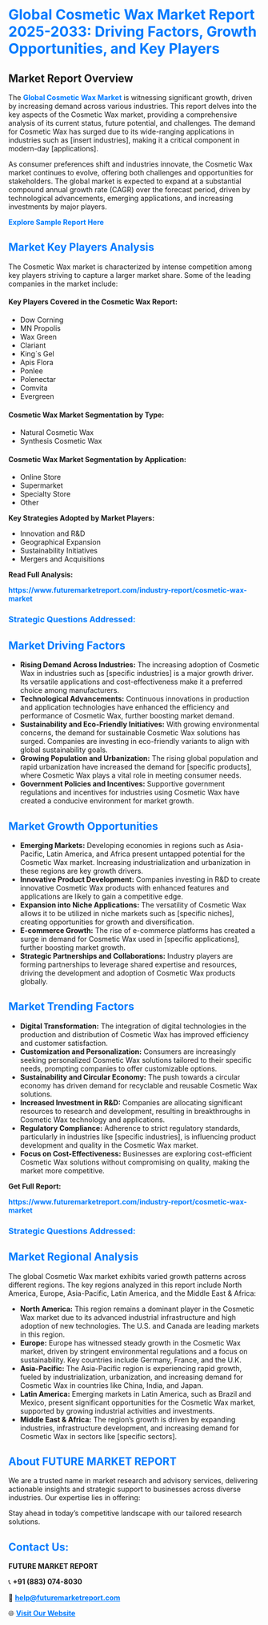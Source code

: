 <h1 style="color: #007BFF;">Global Cosmetic Wax Market Report 2025-2033: Driving Factors, Growth Opportunities, and Key Players</h1>

<section id="overview">
<h2>Market Report Overview</h2>
<p>The <a href="https://www.futuremarketreport.com/industry-report/cosmetic-wax-market" style="color: #007BFF; text-decoration: none;"><strong>Global Cosmetic Wax Market</strong></a> is witnessing significant growth, driven by increasing demand across various industries. This report delves into the key aspects of the Cosmetic Wax market, providing a comprehensive analysis of its current status, future potential, and challenges. The demand for Cosmetic Wax has surged due to its wide-ranging applications in industries such as [insert industries], making it a critical component in modern-day [applications].</p>
<p>As consumer preferences shift and industries innovate, the Cosmetic Wax market continues to evolve, offering both challenges and opportunities for stakeholders. The global market is expected to expand at a substantial compound annual growth rate (CAGR) over the forecast period, driven by technological advancements, emerging applications, and increasing investments by major players.</p>
</section>

<section id="overview">
<p><a href="https://www.futuremarketreport.com/request-sample/reportId=115134" style="color: #007BFF; text-decoration: none;"><strong>Explore Sample Report Here</strong></a></p>
</section>

<section id="key-players">
<h2 style="color: #007BFF;">Market Key Players Analysis</h2>
<p>The Cosmetic Wax market is characterized by intense competition among key players striving to capture a larger market share. Some of the leading companies in the market include:</p>
<h4>Key Players Covered in the Cosmetic Wax Report:</h4>
<ul><li>Dow Corning</li><li>MN Propolis</li><li>Wax Green</li><li>Clariant</li><li>King`s Gel</li><li>Apis Flora</li><li>Ponlee</li><li>Polenectar</li><li>Comvita</li><li>Evergreen</li></ul>
<h4>Cosmetic Wax Market Segmentation by Type:</h4>
<ul><li>Natural Cosmetic Wax</li><li>Synthesis Cosmetic Wax</li></ul>

<h4>Cosmetic Wax Market Segmentation by Application:</h4>
<ul><li>Online Store</li><li>Supermarket</li><li>Specialty Store</li><li>Other</li></ul>
<p><strong>Key Strategies Adopted by Market Players:</strong></p>
<ul>
<li>Innovation and R&D</li>
<li>Geographical Expansion</li>
<li>Sustainability Initiatives</li>
<li>Mergers and Acquisitions</li>
</ul>
</section>

<section>
<p><strong>Read Full Analysis: </strong></p><a href="https://www.futuremarketreport.com/industry-report/cosmetic-wax-market" style="color: #007BFF; text-decoration: none;"><strong>https://www.futuremarketreport.com/industry-report/cosmetic-wax-market</strong></a>
<h3 style="color: #007BFF;">Strategic Questions Addressed:</h3>
</section>

<section id="driving-factors">
<h2 style="color: #007BFF;">Market Driving Factors</h2>
<ul>
<li><strong>Rising Demand Across Industries:</strong> The increasing adoption of Cosmetic Wax in industries such as [specific industries] is a major growth driver. Its versatile applications and cost-effectiveness make it a preferred choice among manufacturers.</li>
<li><strong>Technological Advancements:</strong> Continuous innovations in production and application technologies have enhanced the efficiency and performance of Cosmetic Wax, further boosting market demand.</li>
<li><strong>Sustainability and Eco-Friendly Initiatives:</strong> With growing environmental concerns, the demand for sustainable Cosmetic Wax solutions has surged. Companies are investing in eco-friendly variants to align with global sustainability goals.</li>
<li><strong>Growing Population and Urbanization:</strong> The rising global population and rapid urbanization have increased the demand for [specific products], where Cosmetic Wax plays a vital role in meeting consumer needs.</li>
<li><strong>Government Policies and Incentives:</strong> Supportive government regulations and incentives for industries using Cosmetic Wax have created a conducive environment for market growth.</li>
</ul>
</section>

<section id="growth-opportunities">
<h2 style="color: #007BFF;">Market Growth Opportunities</h2>
<ul>
<li><strong>Emerging Markets:</strong> Developing economies in regions such as Asia-Pacific, Latin America, and Africa present untapped potential for the Cosmetic Wax market. Increasing industrialization and urbanization in these regions are key growth drivers.</li>
<li><strong>Innovative Product Development:</strong> Companies investing in R&D to create innovative Cosmetic Wax products with enhanced features and applications are likely to gain a competitive edge.</li>
<li><strong>Expansion into Niche Applications:</strong> The versatility of Cosmetic Wax allows it to be utilized in niche markets such as [specific niches], creating opportunities for growth and diversification.</li>
<li><strong>E-commerce Growth:</strong> The rise of e-commerce platforms has created a surge in demand for Cosmetic Wax used in [specific applications], further boosting market growth.</li>
<li><strong>Strategic Partnerships and Collaborations:</strong> Industry players are forming partnerships to leverage shared expertise and resources, driving the development and adoption of Cosmetic Wax products globally.</li>
</ul>
</section>

<section id="trending-factors">
<h2 style="color: #007BFF;">Market Trending Factors</h2>
<ul>
<li><strong>Digital Transformation:</strong> The integration of digital technologies in the production and distribution of Cosmetic Wax has improved efficiency and customer satisfaction.</li>
<li><strong>Customization and Personalization:</strong> Consumers are increasingly seeking personalized Cosmetic Wax solutions tailored to their specific needs, prompting companies to offer customizable options.</li>
<li><strong>Sustainability and Circular Economy:</strong> The push towards a circular economy has driven demand for recyclable and reusable Cosmetic Wax solutions.</li>
<li><strong>Increased Investment in R&D:</strong> Companies are allocating significant resources to research and development, resulting in breakthroughs in Cosmetic Wax technology and applications.</li>
<li><strong>Regulatory Compliance:</strong> Adherence to strict regulatory standards, particularly in industries like [specific industries], is influencing product development and quality in the Cosmetic Wax market.</li>
<li><strong>Focus on Cost-Effectiveness:</strong> Businesses are exploring cost-efficient Cosmetic Wax solutions without compromising on quality, making the market more competitive.</li>
</ul>
</section>

<section>
<p><strong>Get Full Report: </strong></p><a href="https://www.futuremarketreport.com/industry-report/cosmetic-wax-market" style="color: #007BFF; text-decoration: none;"><strong>https://www.futuremarketreport.com/industry-report/cosmetic-wax-market</strong></a>
<h3 style="color: #007BFF;">Strategic Questions Addressed:</h3>
</section>


<section id="regional-analysis">
<h2 style="color: #007BFF;">Market Regional Analysis</h2>
<p>The global Cosmetic Wax market exhibits varied growth patterns across different regions. The key regions analyzed in this report include North America, Europe, Asia-Pacific, Latin America, and the Middle East & Africa:</p>
<ul>
<li><strong>North America:</strong> This region remains a dominant player in the Cosmetic Wax market due to its advanced industrial infrastructure and high adoption of new technologies. The U.S. and Canada are leading markets in this region.</li>
<li><strong>Europe:</strong> Europe has witnessed steady growth in the Cosmetic Wax market, driven by stringent environmental regulations and a focus on sustainability. Key countries include Germany, France, and the U.K.</li>
<li><strong>Asia-Pacific:</strong> The Asia-Pacific region is experiencing rapid growth, fueled by industrialization, urbanization, and increasing demand for Cosmetic Wax in countries like China, India, and Japan.</li>
<li><strong>Latin America:</strong> Emerging markets in Latin America, such as Brazil and Mexico, present significant opportunities for the Cosmetic Wax market, supported by growing industrial activities and investments.</li>
<li><strong>Middle East & Africa:</strong> The region’s growth is driven by expanding industries, infrastructure development, and increasing demand for Cosmetic Wax in sectors like [specific sectors].</li>
</ul>
</section>

<footer>
<h2 style="color: #007BFF;">About FUTURE MARKET REPORT</h2>
<p>We are a trusted name in market research and advisory services, delivering actionable insights and strategic support to businesses across diverse industries. Our expertise lies in offering:</p>

<p>Stay ahead in today’s competitive landscape with our tailored research solutions.</p>

<h2 style="color: #007BFF;">Contact Us:</h2>
<p><strong>FUTURE MARKET REPORT</strong></p>
<p>📞 <strong>+91 (883) 074-8030</strong></p>
<p>📧 <strong><a href="mailto:help@futuremarketreport.com" style="color: #007BFF;">help@futuremarketreport.com</a></strong></p>
<p>🌐 <strong><a href="https://www.futuremarketreport.com/" style="color: #007BFF;">Visit Our Website</a></strong></p>
</footer>